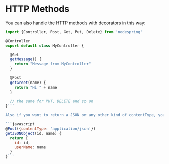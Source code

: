 # HTTP Methods

You can also handle the HTTP methods with decorators in this way:

```javascript
import {Controller, Post, Get, Put, Delete} from 'nodespring'

@Controller
export default class MyController {

  @Get
  getMessage() {
    return "Message from MyController"
  }

  @Post
  getGreet(name) {
    return "Hi " + name
  }
  
  // the same for PUT, DELETE and so on
}```

Also if you want to return a JSON or any other kind of contentType, you can do:

```javascript
@Post({contentType: 'application/json'})
getJSONObject(id, name) {
  return {
    id: id,
    userName: name
  }
}```